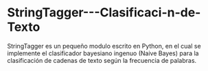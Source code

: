 # StringTagger---Clasificaci-n-de-Texto
StringTagger es un pequeño modulo escrito en Python, en el cual se implemente el clasificador bayesiano ingenuo (Naive Bayes) para la clasificación de cadenas de texto según la frecuencia de palabras.  
